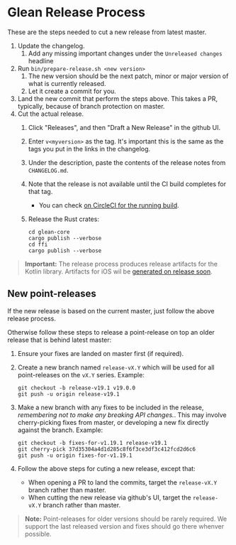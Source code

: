 # Glean Release Process

These are the steps needed to cut a new release from latest master.

1. Update the changelog.
    1. Add any missing important changes under the `Unreleased changes` headline
2. Run `bin/prepare-release.sh <new version>`
    1. The new version should be the next patch, minor or major version of what is currently released.
    2. Let it create a commit for you.
3. Land the new commit that perform the steps above. This takes a PR, typically, because of branch protection on master.
4. Cut the actual release.
    1. Click "Releases", and then "Draft a New Release" in the github UI.
    2. Enter `v<myversion>` as the tag. It's important this is the same as the tags you put in the links in the changelog.
    3. Under the description, paste the contents of the release notes from `CHANGELOG.md`.
    4. Note that the release is not available until the CI build completes for that tag.
        - You can check [on CircleCI for the running build](https://circleci.com/gh/mozilla/glean).
    5. Release the Rust crates:

       ```
       cd glean-core
       cargo publish --verbose
       cd ffi
       cargo publish --verbose
       ```

> **Important:**
> The release process produces release artifacts for the Kotlin library.
> Artifacts for iOS wil be [generated on release soon](https://bugzilla.mozilla.org/show_bug.cgi?id=1598276).

## New point-releases

If the new release is based on the current master, just follow the above release process.

Otherwise follow these steps to release a point-release on top an older release that is behind latest master:

1. Ensure your fixes are landed on master first (if required).
2. Create a new branch named `release-vX.Y` which will be used for all point-releases on the `vX.Y` series. Example:

   ```
   git checkout -b release-v19.1 v19.0.0
   git push -u origin release-v19.1
   ```

3. Make a new branch with any fixes to be included in the release, *remembering not to make any breaking API changes.*.
   This may involve cherry-picking fixes from master, or developing a new fix directly against the branch.
   Example:

   ```
   git checkout -b fixes-for-v1.19.1 release-v19.1
   git cherry-pick 37d35304a4d1d285c8f6f3ce3df3c412fcd2d6c6
   git push -u origin fixes-for-v1.19.1
   ```
4. Follow the above steps for cuting a new release, except that:
    * When opening a PR to land the commits, target the `release-vX.Y` branch rather than master.
    * When cutting the new release via github's UI, target the `release-vX.Y` branch rather than master.

> **Note:** Point-releases for older versions should be rarely required.
> We support the last released version and fixes should go there whenver possible.
